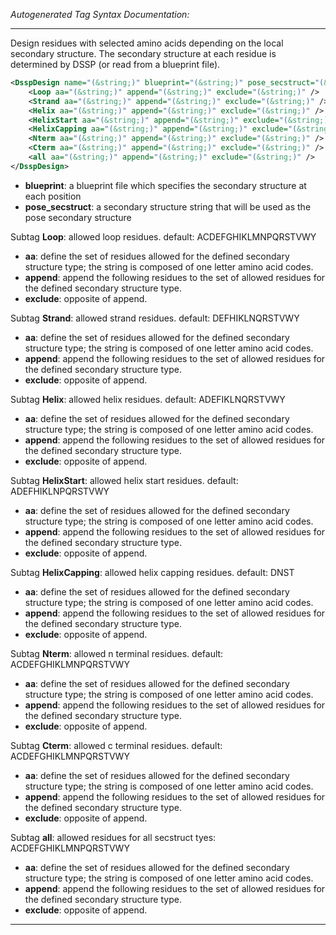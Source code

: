 <!-- THIS IS AN AUTOGENERATED FILE: Don't edit it directly, instead change the schema definition in the code itself. -->

_Autogenerated Tag Syntax Documentation:_

---
Design residues with selected amino acids depending on the local secondary structure. The secondary structure at each residue is determined by DSSP (or read from a blueprint file).

```xml
<DsspDesign name="(&string;)" blueprint="(&string;)" pose_secstruct="(&string;)" >
    <Loop aa="(&string;)" append="(&string;)" exclude="(&string;)" />
    <Strand aa="(&string;)" append="(&string;)" exclude="(&string;)" />
    <Helix aa="(&string;)" append="(&string;)" exclude="(&string;)" />
    <HelixStart aa="(&string;)" append="(&string;)" exclude="(&string;)" />
    <HelixCapping aa="(&string;)" append="(&string;)" exclude="(&string;)" />
    <Nterm aa="(&string;)" append="(&string;)" exclude="(&string;)" />
    <Cterm aa="(&string;)" append="(&string;)" exclude="(&string;)" />
    <all aa="(&string;)" append="(&string;)" exclude="(&string;)" />
</DsspDesign>
```

-   **blueprint**: a blueprint file which specifies the secondary structure at each position
-   **pose_secstruct**: a secondary structure string that will be used as the pose secondary structure


Subtag **Loop**:   allowed loop residues. default: ACDEFGHIKLMNPQRSTVWY

-   **aa**: define the set of residues allowed for the defined secondary structure type; the string is composed of one letter amino acid codes.
-   **append**: append the following residues to the set of allowed residues for the defined secondary structure type.
-   **exclude**: opposite of append.

Subtag **Strand**:   allowed strand residues. default: DEFHIKLNQRSTVWY

-   **aa**: define the set of residues allowed for the defined secondary structure type; the string is composed of one letter amino acid codes.
-   **append**: append the following residues to the set of allowed residues for the defined secondary structure type.
-   **exclude**: opposite of append.

Subtag **Helix**:   allowed helix residues. default: ADEFIKLNQRSTVWY

-   **aa**: define the set of residues allowed for the defined secondary structure type; the string is composed of one letter amino acid codes.
-   **append**: append the following residues to the set of allowed residues for the defined secondary structure type.
-   **exclude**: opposite of append.

Subtag **HelixStart**:   allowed helix start residues. default: ADEFHIKLNPQRSTVWY

-   **aa**: define the set of residues allowed for the defined secondary structure type; the string is composed of one letter amino acid codes.
-   **append**: append the following residues to the set of allowed residues for the defined secondary structure type.
-   **exclude**: opposite of append.

Subtag **HelixCapping**:   allowed helix capping residues. default: DNST

-   **aa**: define the set of residues allowed for the defined secondary structure type; the string is composed of one letter amino acid codes.
-   **append**: append the following residues to the set of allowed residues for the defined secondary structure type.
-   **exclude**: opposite of append.

Subtag **Nterm**:   allowed n terminal residues. default: ACDEFGHIKLMNPQRSTVWY

-   **aa**: define the set of residues allowed for the defined secondary structure type; the string is composed of one letter amino acid codes.
-   **append**: append the following residues to the set of allowed residues for the defined secondary structure type.
-   **exclude**: opposite of append.

Subtag **Cterm**:   allowed c terminal residues. default: ACDEFGHIKLMNPQRSTVWY

-   **aa**: define the set of residues allowed for the defined secondary structure type; the string is composed of one letter amino acid codes.
-   **append**: append the following residues to the set of allowed residues for the defined secondary structure type.
-   **exclude**: opposite of append.

Subtag **all**:   allowed residues for all secstruct tyes: ACDEFGHIKLMNPQRSTVWY

-   **aa**: define the set of residues allowed for the defined secondary structure type; the string is composed of one letter amino acid codes.
-   **append**: append the following residues to the set of allowed residues for the defined secondary structure type.
-   **exclude**: opposite of append.

---
